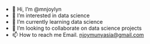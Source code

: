 - 👋 Hi, I’m @mnjoylyn
- 👀 I’m interested in data science
- 🌱 I’m currently learning data science
- 💞️ I’m looking to collaborate on data science projects
- 📫 How to reach me Email. njoymunyasia@gmail.com

<!---
mnjoylyn/mnjoylyn is a ✨ special ✨ repository because its `README.md` (this file) appears on your GitHub profile.
You can click the Preview link to take a look at your changes.
--->
